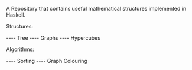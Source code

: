 A Repository that contains useful mathematical structures implemented in Haskell. 


Structures:

---- Tree
---- Graphs
---- Hypercubes


Algorithms:

---- Sorting
---- Graph Colouring
